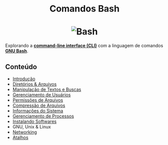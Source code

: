 <h1 align="center">Comandos Bash</h1>

<h1 align="center">
    <img alt="Bash" src="https://i.ibb.co/W5b899q/bash.png"> </br>
</h1>

Explorando a **[command-line interface (CLI)](https://en.wikipedia.org/wiki/Command-line_interface)** com a linguagem de comandos **[GNU Bash](https://en.wikipedia.org/wiki/Bash_(Unix_shell))**.

## Conteúdo

- [Introdução](https://github.com/the-akira/Comandos-Bash/blob/master/Conte%C3%BAdo/Introdu%C3%A7%C3%A3o.md)
- [Diretórios & Arquivos](https://github.com/the-akira/Comandos-Bash/blob/master/Conte%C3%BAdo/Diret%C3%B3rios%26Arquivos.md)
- [Manipulação de Textos e Buscas](https://github.com/the-akira/Comandos-Bash/blob/master/Conte%C3%BAdo/Manipula%C3%A7%C3%A3oTextos%26Buscas.md)
- [Gerenciamento de Usuários](https://github.com/the-akira/Comandos-Bash/blob/master/Conte%C3%BAdo/Usu%C3%A1rios.md)
- [Permissões de Arquivos](https://github.com/the-akira/Comandos-Bash/blob/master/Conte%C3%BAdo/Permiss%C3%B5es.md)
- [Compressão de Arquivos](https://github.com/the-akira/Comandos-Bash/blob/master/Conte%C3%BAdo/Compress%C3%A3o.md)
- [Informações do Sistema](https://github.com/the-akira/Comandos-Bash/blob/master/Conte%C3%BAdo/Informa%C3%A7%C3%B5es.md)
- [Gerenciamento de Processos](https://github.com/the-akira/Comandos-Bash/blob/master/Conte%C3%BAdo/Processos.md)
- [Instalando Softwares](https://github.com/the-akira/Comandos-Bash/blob/master/Conte%C3%BAdo/Softwares.md)
- GNU, Unix & Linux
- [Networking](https://github.com/the-akira/Comandos-Bash/blob/master/Conte%C3%BAdo/Networking.md)
- [Atalhos](https://github.com/the-akira/Comandos-Bash/blob/master/Conte%C3%BAdo/Atalhos.md)
